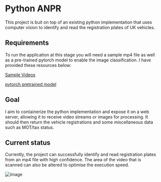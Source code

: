 # Python ANPR

This project is buit on top of an existing python implementation that uses computer vision to identify and read the registration plates of UK vehicles.

## Requirements
To run the application at this stage you will need a sample mp4 file as well as a pre-trained pytorch model to enable the image classification. I have provided these resources below:

[Sample Videos](https://drive.google.com/file/d/1R0Jj5p0jVRsgRHNVBXNePtWZjF5ayQRw/view?usp=sharing)

[pytorch pretrained model](https://drive.google.com/file/d/1NdK73iUH9Bn3-5KGRorGCPDRFRxkRxc3/view?usp=sharing)

## Goal
I aim to containerize the python implementation and expose it on a web server, allowing it to receive video streams or images for processing. It should then return the vehicle registrations and some miscellaneous data such as MOT/tax status.

## Current status
Currently, the project can successfully identify and read registration plates from an mp4 file with high confidence. The area of the video that is scanned can also be altered to optimise the execution speed.


![image](https://github.com/callumjfortune/python-anpr/assets/114265390/610e40c7-f972-4776-989f-059f1bc48cfe)
